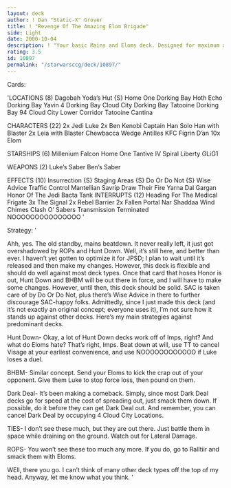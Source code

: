 ```yaml
---
layout: deck
author: ! Dan "Static-X" Grover
title: ! "Revenge Of The Amazing Elom Brigade"
side: Light
date: 2000-10-04
description: ! "Your basic Mains and Eloms deck. Designed for maximum ass-whomping."
rating: 3.5
id: 10897
permalink: "/starwarsccg/deck/10897/"
---
```

Cards: 

'LOCATIONS (8)
Dagobah Yoda’s Hut {S}
Home One Dorking Bay
Hoth Echo Dorking Bay
Yavin 4 Dorking Bay
Cloud City Dorking Bay
Tatooine Dorking Bay 94
Cloud City Lower Corridor
Tatooine Cantina

CHARACTERS (22)
2x Jedi Luke
2x Ben Kenobi
Captain Han Solo
Han with Blaster
2x Leia with Blaster
Chewbacca
Wedge Antilles
KFC
Figrin D’an
10x Elom

STARSHIPS (6)
Millenium Falcon
Home One
Tantive IV
Spiral
Liberty
GLiG1

WEAPONS (2)
Luke’s Saber
Ben’s Saber

EFFECTS (10)
Insurrection {S}
Staging Areas {S}
Do Or Do Not {S}
Wise Advice
Traffic Control
Mantellian Savrip
Draw Their Fire
Yarna Dal Gargan
Honor Of The Jedi
Bacta Tank
INTERRUPTS (12)
Heading For The Medical Frigate
3x The Signal
2x Rebel Barrier
2x Fallen Portal
Nar Shaddaa Wind Chimes
Clash O’ Sabers
Transmission Terminated
NOOOOOOOOOOOOOOO '

Strategy: '

Ahh, yes. The old standby, mains beatdown. It never really left, it just got overshadowed by ROPs and Hunt Down. Well, it’s still here, and better than ever. I haven’t yet gotten to optimize it for JPSD; I plan to wait until it’s released and then make my changes. However, this deck is flexible and should do well against most deck types. Once that card that hoses Honor is out, Hunt Down and BHBM will be out there in force, and I will have to make some changes. However, until then, this deck should be solid. SAC is taken care of by Do Or Do Not, plus there’s Wise Advice in there to further discourage SAC-happy folks. Admittedly, since I just made this deck (and it’s not exactly an original concept; everyone uses it),  I’m not sure how it stands up against other decks. Here’s my main strategies against predominant decks.

Hunt Down- Okay, a lot of Hunt Down decks work off of Imps, right? And what do Eloms hate? That’s right, Imps. Beat down at will, use TT to cancel Visage at your earliest convenience, and use NOOOOOOOOOOOO if Luke loses a duel.

BHBM- Similar concept. Send your Eloms to kick the crap out of your opponent. Give them Luke to stop force loss, then pound on them.

Dark Deal- It’s been making a comeback. Simply, since most Dark Deal decks go for speed at the cost of spreading out, just smack them down. If possible, do it before they can get Dark Deal out. And remember, you can cancel Dark Deal by occupying 4 Cloud City Locations.

TIES- I don’t see these much, but they are out there. Just battle them in space while draining on the ground. Watch out for Lateral Damage.

ROPS- You won’t see these too much any more. If you do, go to Ralltiir and smack them with Eloms.

WEll, there you go. I can’t think of many other deck types off the top of my head. Anyway, let me know what you think. '

